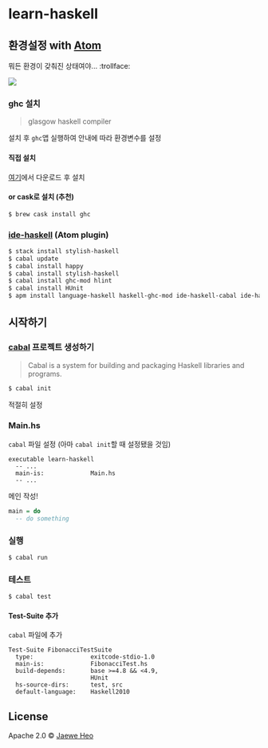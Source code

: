 <!-- TOC -->
# learn-haskell

## 환경설정 with [Atom][atom]

뭐든 환경이 갖춰진 상태여야... :trollface:

<img src="https://cloud.githubusercontent.com/assets/1744446/14372437/9a690fbe-fd7b-11e5-9b65-d7c86fd5e2b2.png" with="100px" />

### ghc 설치
> glasgow haskell compiler

설치 후 `ghc`앱 실행하여 안내에 따라 환경변수를 설정

#### 직접 설치
[여기][ghc-download]에서 다운로드 후 설치

#### or cask로 설치 (추천)
```sh
$ brew cask install ghc
```

### [ide-haskell] (Atom plugin)
```sh
$ stack install stylish-haskell
$ cabal update
$ cabal install happy
$ cabal install stylish-haskell
$ cabal install ghc-mod hlint
$ cabal install HUnit
$ apm install language-haskell haskell-ghc-mod ide-haskell-cabal ide-haskell autocomplete-haskell
```


## 시작하기

### [cabal] 프로젝트 생성하기
> Cabal is a system for building and packaging Haskell libraries and programs.

```sh
$ cabal init
```

적절히 설정

### Main.hs
`cabal` 파일 설정 (아마 `cabal init`할 때 설정됐을 것임)

```cabal
executable learn-haskell
  -- ...
  main-is:             Main.hs
  -- ...
```

메인 작성!

```haskell
main = do
  -- do something
```

### 실행
```sh
$ cabal run
```

### 테스트
```sh
$ cabal test
```

#### Test-Suite 추가
`cabal` 파일에 추가

```cabal
Test-Suite FibonacciTestSuite
  type:                exitcode-stdio-1.0
  main-is:             FibonacciTest.hs
  build-depends:       base >=4.8 && <4.9,
                       HUnit
  hs-source-dirs:      test, src
  default-language:    Haskell2010
```


## License

Apache 2.0 © [Jaewe Heo][importre]






[atom]: https://atom.io/
[ghc-download]: https://www.haskell.org/downloads
[ide-haskell]: https://atom.io/packages/ide-haskell
[importre]: http://import.re
[cabal]: https://www.haskell.org/cabal/
